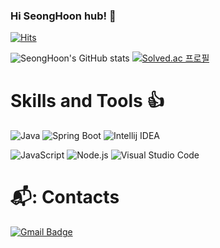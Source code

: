 ### Hi SeongHoon hub! 🌱

[![Hits](https://hits.seeyoufarm.com/api/count/incr/badge.svg?url=https%3A%2F%2Fgithub.com%2FSeongHoonPak&count_bg=%23E8CDA4&title_bg=%23E0BEBE&icon=&icon_color=%23F6D9D9&title=hits&edge_flat=false)](https://hits.seeyoufarm.com)


![SeongHoon's GitHub stats](https://github-readme-stats.vercel.app/api?username=SeongHoonPak&show_icons=true&theme=radical)
[![Solved.ac
프로필](http://mazassumnida.wtf/api/generate_badge?boj=tjdgns7027)](https://solved.ac/tjdgns7027)

# Skills and Tools 👍
![Java](https://img.shields.io/badge/Java-007396.svg?style=for-the-badge&logo=Java&logoColor=white)
![Spring Boot](https://img.shields.io/badge/Spring%20Boot-6DB33F.svg?style=for-the-badge&logo=Spring%20Boot&logoColor=white)
![Intellij IDEA](https://img.shields.io/badge/Intellij%20IDEA-000000.svg?style=for-the-badge&logo=Intellij%20IDEA&logoColor=white)

![JavaScript](https://img.shields.io/badge/JavaScript-F7DF1E.svg?style=for-the-badge&logo=JavaScript&logoColor=black)
![Node.js](https://img.shields.io/badge/Node.js-339933.svg?style=for-the-badge&logo=Node.js&logoColor=black)
![Visual Studio Code](https://img.shields.io/badge/Visual%20Studio%20Code-007ACC.svg?style=for-the-badge&logo=Visual%20Studio%20Code&logoColor=white)

# 📬: Contacts
[![Gmail Badge](https://img.shields.io/badge/Gmail-EA4335.svg?style=for-the-badge&logo=Gmail&logoColor=white&link=mailto:tjdgns33339@gmail.com)](mailto:tjdgns33339@gmail.com)

<!--
**SeongHoonPak/SeongHoonPak** is a ✨ _special_ ✨ repository because its `README.md` (this file) appears on your GitHub profile.

Here are some ideas to get you started:

- 🔭 I’m currently working on ...
- 🌱 I’m currently learning ...
- 👯 I’m looking to collaborate on ...
- 🤔 I’m looking for help with ...
- 💬 Ask me about ...
- 📫 How to reach me: ...
- 😄 Pronouns: ...
- ⚡ Fun fact: ...
-->
